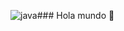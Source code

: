 ![java](https://github.com/neo-kan/neo-kan/assets/157000971/a40a3ff7-49a0-4817-8463-134b27e61692)### Hola mundo 👋

<!--
**neo-kan/neo-kan** is a ✨ _special_ ✨ repository because its `README.md` (this file) appears on your GitHub profile.

Here are some ideas to get you started:

## Lenguajes

- Java ![java](https://github.com/neo-kan/neo-kan/assets/157000971/900c6627-6342-44cb-8549-489e24c2ea7a)

- SQL
- Impor
